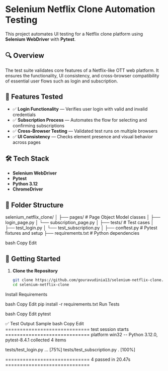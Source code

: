 # Selenium Netflix Clone Automation Testing

This project automates UI testing for a Netflix clone platform using **Selenium WebDriver** with **Pytest**.

## 🔍 Overview

The test suite validates core features of a Netflix-like OTT web platform. It ensures the functionality, UI consistency, and cross-browser compatibility of essential user flows such as login and subscription.

## 🧪 Features Tested

- ✅ **Login Functionality** — Verifies user login with valid and invalid credentials  
- ✅ **Subscription Process** — Automates the flow for selecting and confirming subscriptions  
- ✅ **Cross-Browser Testing** — Validated test runs on multiple browsers  
- ✅ **UI Consistency** — Checks element presence and visual behavior across pages  

## 🛠 Tech Stack

- **Selenium WebDriver**  
- **Pytest**  
- **Python 3.12**  
- **ChromeDriver**  

## 📁 Folder Structure

selenium_netflix_clone/
│
├── pages/ # Page Object Model classes
│ ├── login_page.py
│ └── subscription_page.py
│
├── tests/ # Test cases
│ ├── test_login.py
│ └── test_subscription.py
│
├── conftest.py # Pytest fixtures and setup
├── requirements.txt # Python dependencies

bash
Copy
Edit

## 🚀 Getting Started

1. **Clone the Repository**  
   ```bash
   git clone https://github.com/gouravudinia13/selenium-netflix-clone.git
   cd selenium-netflix-clone
Install Requirements

bash
Copy
Edit
pip install -r requirements.txt
Run Tests

bash
Copy
Edit
pytest


✅ Test Output Sample
bash
Copy
Edit
============================= test session starts =============================
platform win32 -- Python 3.12.0, pytest-8.4.1
collected 4 items

tests/test_login.py ...                                               [75%]
tests/test_subscription.py .                                          [100%]

============================= 4 passed in 20.47s =============================